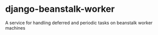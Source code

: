 # django-beanstalk-worker
A service for handling deferred and periodic tasks on beanstalk worker machines
